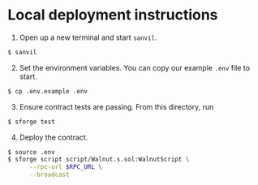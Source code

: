 # Local deployment instructions

1. Open up a new terminal and start `sanvil`.
```bash
$ sanvil
```

2. Set the environment variables. You can copy our example `.env` file to start.
```bash
$ cp .env.example .env
```

3. Ensure contract tests are passing. From this directory, run
```bash
$ sforge test
```

4. Deploy the contract.
```bash
$ source .env
$ sforge script script/Walnut.s.sol:WalnutScript \
      --rpc-url $RPC_URL \
      --broadcast
```
